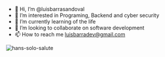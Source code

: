 - 👋 Hi, I’m @luisbarrasandoval
- 👀 I’m interested in Programing, Backend and cyber security
- 🌱 I’m currently learning of the life
- 💞️ I’m looking to collaborate on software development
- 📫 How to reach me luisbarradev@gmail.com

![hans-solo-salute](https://user-images.githubusercontent.com/95819756/163514704-baf3e05b-032d-484a-9054-2b34291c9c2e.gif)
